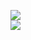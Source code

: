 [![](https://img.shields.io/badge/Made%20With-Github%20Spray-lightgrey.svg?style=for-the-badge&logo=github)](https://github.com/Annihil/github-spray#29075)  
[![](https://i.imgur.com/2DrTn0Z.gif)](https://github.com/Annihil/github-spray)